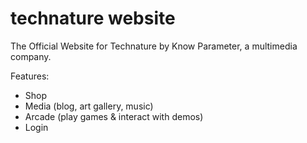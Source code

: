 # technature website
The Official Website for Technature by Know Parameter, a multimedia company.

Features: 
- Shop
- Media (blog, art gallery, music)
- Arcade (play games & interact with demos)
- Login
